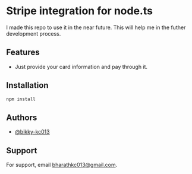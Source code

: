 # Stripe integration for node.ts 

I made this repo to use it in the near future. This will help me  in the futher development process.

## Features

- Just provide your card information and pay through it.

## Installation

```bash    
npm install 

```


## Authors

- [@bikky-kc013](https://www.github.com/bikky-kc013)





## Support

For support, email bharathkc013@gmail.com.
















